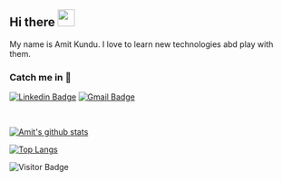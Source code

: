 ## Hi there <img src="https://raw.githubusercontent.com/aemmadi/aemmadi/master/wave.gif" width="30px">

My name is Amit Kundu. I love to learn new technologies abd play with them. 


### Catch me in 🤗

[![Linkedin Badge](https://img.shields.io/badge/LinkedIn%20-blue?style=flat&logo=linkedin&labelColor=blue)](https://www.linkedin.com/in/amit-kundu-345a79119/) [![Gmail Badge](https://img.shields.io/badge/email-red?style=flat&logo=Gmail&logoColor=white&link=mailto:kundu.amit517@gmail.com)](mailto:kundu.amit517@gmail.com)

<br>

[![Amit's github stats](https://github-readme-stats.vercel.app/api?username=amit517)](https://github.com/anuraghazra/github-readme-stats)

[![Top Langs](https://github-readme-stats.vercel.app/api/top-langs/?username=amit517&layout=compact)](https://github.com/anuraghazra/github-readme-stats)
<br>

![Visitor Badge](https://visitor-badge.laobi.icu/badge?page_id=amit517.amit517)

